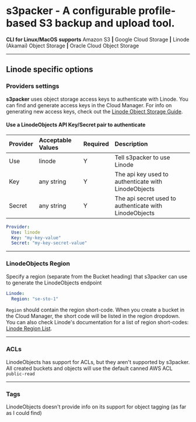 # s3packer - A configurable profile-based S3 backup and upload tool.

**CLI for Linux/MacOS**  **supports** Amazon S3 **|** Google Cloud Storage **|** Linode (Akamai) Object Storage
**|** Oracle Cloud Object Storage

---

## Linode specific options

### Providers settings

**s3packer** uses object storage access keys to authenticate with Linode. You can find and generate access keys in the
Cloud Manager. For info on generating new access keys, check out the [Linode Object Storage Guide][akamai_auth_url].

#### Use a LinodeObjects API Key/Secret pair to authenticate

| Provider | Acceptable Values | Required | Description                                            |
|:---------|:------------------|:---------|:-------------------------------------------------------|
| Use      | linode            | Y        | Tell s3packer to use Linode                            |
| Key      | any string        | Y        | The api key used to authenticate with LinodeObjects    |
| Secret   | any string        | Y        | The api secret used to authenticate with LinodeObjects |

```yaml
Provider:
  Use: linode
  Key: "my-key-value"
  Secret: "my-key-secret-value"
```

---

### LinodeObjects Region

Specify a region (separate from the Bucket heading) that s3packer can use to generate the LinodeObjects endpoint

```yaml
Linode:
  Region: "se-sto-1"
```

`Region` should contain the region short-code. When you create a bucket in the Cloud Manager, the short code will be
listed in the region dropdown. You can also check Linode's documentation for a list of region short-codes:
[Linode Region List][akamai_region_list_url].

---

### ACLs

LinodeObjects has support for ACLs, but they aren't supported by s3packer. All created buckets and objects will use the
default canned AWS ACL `public-read`

---

### Tags

LinodeObjects doesn't provide info on its support for object tagging (as far as I could find)

[akamai_auth_url]: https://www.linode.com/docs/products/storage/object-storage/guides/access-keys/

[akamai_region_list_url]: https://www.linode.com/docs/products/storage/object-storage/#availability